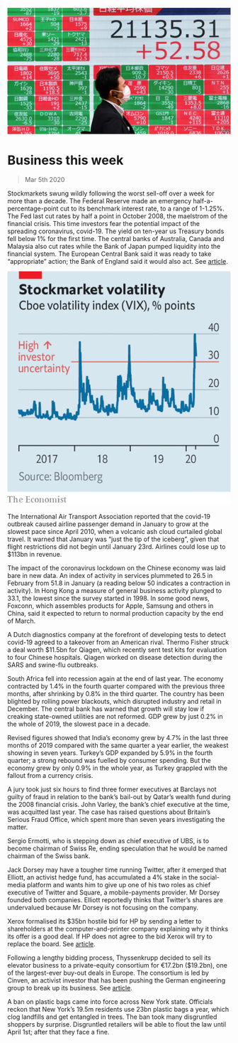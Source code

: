 ![](./images/20200307_WWP001.jpg)

# Business this week

> Mar 5th 2020

Stockmarkets swung wildly following the worst sell-off over a week for more than a decade. The Federal Reserve made an emergency half-a-percentage-point cut to its benchmark interest rate, to a range of 1-1.25%. The Fed last cut rates by half a point in October 2008, the maelstrom of the financial crisis. This time investors fear the potential impact of the spreading coronavirus, covid-19. The yield on ten-year  us Treasury bonds fell below 1% for the first time. The central banks of Australia, Canada and Malaysia also cut rates while the Bank of Japan pumped liquidity into the financial system. The European Central Bank said it was ready to take “appropriate” action; the Bank of England said it would also act. See [article](https://www.economist.com//finance-and-economics/2020/03/05/a-recession-is-unlikely-but-not-impossible).

![](./images/20200307_WWC571.png)

The International Air Transport Association reported that the covid-19 outbreak caused airline passenger demand in January to grow at the slowest pace since April 2010, when a volcanic ash cloud curtailed global travel. It warned that January was “just the tip of the iceberg”, given that flight restrictions did not begin until January 23rd. Airlines could lose up to $113bn in revenue.

The impact of the coronavirus lockdown on the Chinese economy was laid bare in new data. An index of activity in services plummeted to 26.5 in February from 51.8 in January (a reading below 50 indicates a contraction in activity). In Hong Kong a measure of general business activity plunged to 33.1, the lowest since the survey started in 1998. In some good news, Foxconn, which assembles products for Apple, Samsung and others in China, said it expected to return to normal production capacity by the end of March.

A Dutch diagnostics company at the forefront of developing tests to detect covid-19 agreed to a takeover from an American rival. Thermo Fisher struck a deal worth $11.5bn for Qiagen, which recently sent test kits for evaluation to four Chinese hospitals. Qiagen worked on disease detection during the SARS and swine-flu outbreaks.

South Africa fell into recession again at the end of last year. The economy contracted by 1.4% in the fourth quarter compared with the previous three months, after shrinking by 0.8% in the third quarter. The country has been blighted by rolling power blackouts, which disrupted industry and retail in December. The central bank has warned that growth will stay low if creaking state-owned utilities are not reformed. GDP grew by just 0.2% in the whole of 2019, the slowest pace in a decade.

Revised figures showed that India’s economy grew by 4.7% in the last three months of 2019 compared with the same quarter a year earlier, the weakest showing in seven years. Turkey’s GDP expanded by 5.9% in the fourth quarter; a strong rebound was fuelled by consumer spending. But the economy grew by only 0.9% in the whole year, as Turkey grappled with the fallout from a currency crisis.

A jury took just six hours to find three former executives at Barclays not guilty of fraud in relation to the bank’s bail-out by Qatar’s wealth fund during the 2008 financial crisis. John Varley, the bank’s chief executive at the time, was acquitted last year. The case has raised questions about Britain’s Serious Fraud Office, which spent more than seven years investigating the matter.

Sergio Ermotti, who is stepping down as chief executive of UBS, is to become chairman of Swiss Re, ending speculation that he would be named chairman of the Swiss bank.

Jack Dorsey may have a tougher time running Twitter, after it emerged that Elliott, an activist hedge fund, has accumulated a 4% stake in the social-media platform and wants him to give up one of his two roles as chief executive of Twitter and Square, a mobile-payments provider. Mr Dorsey founded both companies. Elliott reportedly thinks that Twitter’s shares are undervalued because Mr Dorsey is not focusing on the company.

Xerox formalised its $35bn hostile bid for HP by sending a letter to shareholders at the computer-and-printer company explaining why it thinks its offer is a good deal. If HP does not agree to the bid Xerox will try to replace the board. See [article](https://www.economist.com//business/2020/03/05/xerox-launches-a-takeover-bid-for-hp).

Following a lengthy bidding process, Thyssenkrupp decided to sell its elevator business to a private-equity consortium for €17.2bn ($19.2bn), one of the largest-ever buy-out deals in Europe. The consortium is led by Cinven, an activist investor that has been pushing the German engineering group to break up its business. See [article](https://www.economist.com//business/2020/03/05/two-buy-out-firms-pay-eu17bn-for-thyssenkrupps-lifts-business).

A ban on plastic bags came into force across New York state. Officials reckon that New York’s 19.5m residents use 23bn plastic bags a year, which clog landfills and get entangled in trees. The ban took many disgruntled shoppers by surprise. Disgruntled retailers will be able to flout the law until April 1st; after that they face a fine.